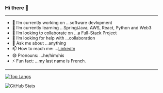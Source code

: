 ### Hi there 👋

---
- 🔭 I’m currently working on ...software devlopment
- 🌱 I’m currently learning ...Spring/Java, AWS, React, Python and Web3
- 👯 I’m looking to collaborate on ...a Full-Stack Project
- 🤔 I’m looking for help with ...collaboration
- 💬 Ask me about ...anything
- 📫 How to reach me: ...[LinkedIn](https://www.linkedin.com/in/ryan-cuvillier/)
- 😄 Pronouns: ...he/him/his
- ⚡ Fun fact: ...my last name is French.
---

[![Top Langs](https://github-readme-stats.vercel.app/api/top-langs/?username=cuvillier-ryan&theme=radical&layout=compact)](https://github.com/anuraghazra/github-readme-stats)

![GitHub Stats](https://github-readme-stats.vercel.app/api?username=cuvillier-ryan&theme=radical)
